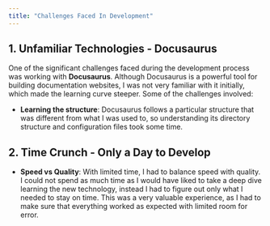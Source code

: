 ```yaml
---
title: "Challenges Faced In Development"
---
```


## 1. **Unfamiliar Technologies - Docusaurus**

One of the significant challenges faced during the development process was working with **Docusaurus**. Although Docusaurus is a powerful tool for building documentation websites, I was not very familiar with it initially, which made the learning curve steeper. Some of the challenges involved:

- **Learning the structure**: Docusaurus follows a particular structure that was different from what I was used to, so understanding its directory structure and configuration files took some time.

## 2. **Time Crunch - Only a Day to Develop**

- **Speed vs Quality**: With limited time, I had to balance speed with quality. I could not spend as much time as I would have liked to take a deep dive learning the new technology, instead I had to figure out only what I needed to stay on time. This was a very valuable experience, as I had to make sure that everything worked as expected with limited room for error.
